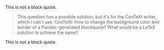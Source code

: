 <!-- test.md -->
This is not a block quote.                   

>    This question has a possible solution, but it's for the ConTeXt writer, which I can't use.
>    ConTeXt: How to change the background color and border of a Pandoc-generated blockquote?
>    What would be a LaTeX solution to achieve the same?

This is not a block quote.
